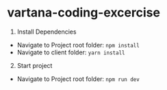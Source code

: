 # vartana-coding-excercise

1. Install Dependencies
  - Navigate to Project root folder: `npm install`
  - Navigate to client folder: `yarn install`

2. Start project
- Navigate to Project root folder: `npm run dev` 
  
